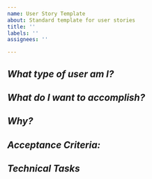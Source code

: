 ```yaml
---
name: User Story Template
about: Standard template for user stories
title: ''
labels: ''
assignees: ''

---
```


*What type of user am I?*
-----


*What do I want to accomplish?*
-----


*Why?*
-----


*Acceptance Criteria:*
-----


*Technical Tasks*
------
